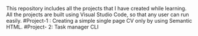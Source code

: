 This repository includes all the projects that I have created while learning.
All the projects are built using Visual Studio Code, so that any user can run easily.
#Project-1 : Creating a simple single page CV only by using Semantic HTML.
#Project- 2: Task manager CLI
